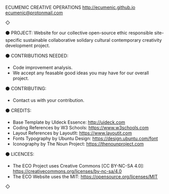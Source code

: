 ECUMENIC CREATIVE OPERATIONS
http://ecumenic.github.io
ecumenic@protonmail.com

◇

⚫ PROJECT: Website for our collective open-source ethic responsible site-specific sustainable collaborative solidary cultural contemporary creativity development project.

⚫ CONTRIBUTIONS NEEDED:
- Code improvement analysis.
- We accept any feasable good ideas you may have for our overall project.

⚫ CONTRIBUTING: 
- Contact us with your contribution.

⚫ CREDITS:
- Base Template by UIdeck Essence: http://uideck.com
- Coding References by W3 Schools: https://www.w3schools.com
- Layout References by LayoutIt: https://www.layoutit.com
- Fonts Typography by Ubuntu Design: https://design.ubuntu.com/font
- Iconography by The Noun Project: https://thenounproject.com

⚫ LICENCES: 
- The ECO Project uses Creative Commons [CC BY-NC-SA 4.0]: https://creativecommons.org/licenses/by-nc-sa/4.0
- The ECO Website uses the MIT: https://opensource.org/licenses/MIT

◇
